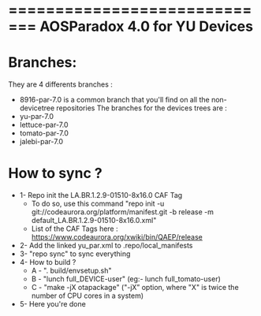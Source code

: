 =============================
AOSParadox 4.0 for YU Devices
=============================

Branches:
=========
They are 4 differents branches :
- 8916-par-7.0 is a common branch that you'll find on all the non-devicetree repositories
The branches for the devices trees are :
- yu-par-7.0
- lettuce-par-7.0
- tomato-par-7.0
- jalebi-par-7.0

How to sync ?
=============
- 1- Repo init the LA.BR.1.2.9-01510-8x16.0  CAF Tag
	- To do so, use this command "repo init -u git://codeaurora.org/platform/manifest.git -b release -m default_LA.BR.1.2.9-01510-8x16.0.xml"
	- List of the CAF Tags here : https://www.codeaurora.org/xwiki/bin/QAEP/release
- 2- Add the linked yu_par.xml to .repo/local_manifests
- 3- "repo sync" to sync everything
- 4- How to build ?
	- A - ". build/envsetup.sh"
	- B - "lunch full_DEVICE-user" (eg:- lunch full_tomato-user)
	- C - "make -jX otapackage" ("-jX” option, where "X" is twice the number of CPU cores in a system)
- 5- Here you're done
